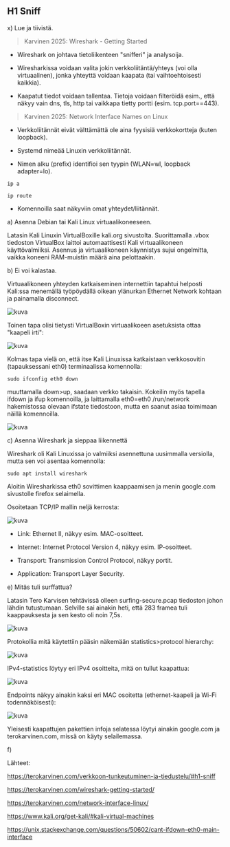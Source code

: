 ## H1 Sniff

x) Lue ja tiivistä.

>Karvinen 2025: Wireshark - Getting Started
- Wireshark on johtava tietoliikenteen "snifferi" ja analysoija.

- Wiresharkissa voidaan valita jokin verkkoliitäntä/yhteys (voi olla virtuaalinen), jonka yhteyttä voidaan kaapata (tai vaihtoehtoisesti kaikkia).

- Kaapatut tiedot voidaan tallentaa. Tietoja voidaan filteröidä esim., että näkyy vain dns, tls, http tai vaikkapa tietty portti (esim. tcp.port==443).

>Karvinen 2025: Network Interface Names on Linux
- Verkkoliitännät eivät välttämättä ole aina fyysisiä verkkokortteja (kuten loopback).

- Systemd nimeää Linuxin verkkoliitännät.

- Nimen alku (prefix) identifioi sen tyypin (WLAN=wl, loopback adapter=lo).

```
ip a
```
```
ip route
```
- Komennoilla saat näkyviin omat yhteydet/liitännät.

a) Asenna Debian tai Kali Linux virtuaalikoneeseen.

Latasin Kali Linuxin VirtualBoxille kali.org sivustolta. Suorittamalla .vbox tiedoston VirtualBox laittoi automaattisesti Kali virtuaalikoneen käyttövalmiiksi. Asennus ja virtuaalikoneen käynnistys sujui ongelmitta, vaikka koneeni RAM-muistin määrä aina pelottaakin.

b) Ei voi kalastaa.

Virtuaalikoneen yhteyden katkaiseminen internettiin tapahtui helposti Kali:ssa menemällä työpöydällä oikean ylänurkan Ethernet Network kohtaan ja painamalla disconnect.

![kuva](https://github.com/user-attachments/assets/a5792514-627d-4e4d-82a5-fd2f156715e8)

Toinen tapa olisi tietysti VirtualBoxin virtuaalikoeen asetuksista ottaa "kaapeli irti":

![kuva](https://github.com/user-attachments/assets/b5ac0a1a-ab8f-4081-a271-36c5655f3976)

Kolmas tapa vielä on, että itse Kali Linuxissa katkaistaan verkkosovitin (tapauksessani eth0) terminaalissa komennolla:

```
sudo ifconfig eth0 down
```
muuttamalla down>up, saadaan verkko takaisin. Kokeilin myös tapella ifdown ja ifup komennoilla, ja laittamalla eth0=eth0 /run/network hakemistossa olevaan ifstate tiedostoon, mutta en saanut asiaa toimimaan näillä komennoilla.

![kuva](https://github.com/user-attachments/assets/57b5caf4-8829-4dd9-8390-fe7cf5a90edf)

c) Asenna Wireshark ja sieppaa liikennettä

Wireshark oli Kali Linuxissa jo valmiiksi asennettuna uusimmalla versiolla, mutta sen voi asentaa komennolla:

```
sudo apt install wireshark
```

Aloitin Wiresharkissa eth0 sovittimen kaappaamisen ja menin google.com sivustolle firefox selaimella.

Osoitetaan TCP/IP mallin neljä kerrosta:

![kuva](https://github.com/user-attachments/assets/4bb0dd87-0a32-4b30-bd3c-79be487f7c05)


- Link: Ethernet II, näkyy esim. MAC-osoitteet.

- Internet: Internet Protocol Version 4, näkyy esim. IP-osoitteet.

- Transport: Transmission Control Protocol, näkyy portit.

- Application: Transport Layer Security.

e) Mitäs tuli surffattua?

Latasin Tero Karvisen tehtävissä olleen surfing-secure.pcap tiedoston johon lähdin tutustumaan. Selville sai ainakin heti, että 283 framea tuli kaappauksesta ja sen kesto oli noin 7,5s.

![kuva](https://github.com/user-attachments/assets/ad9b75db-e3c3-4194-ab65-7f471f73f83a)

Protokollia mitä käytettiin pääsin näkemään statistics>protocol hierarchy:

![kuva](https://github.com/user-attachments/assets/5464d238-5e73-469b-94e8-dbd977effa02)

IPv4-statistics löytyy eri IPv4 osoitteita, mitä on tullut kaapattua:

![kuva](https://github.com/user-attachments/assets/23fb200f-4936-4aad-99df-abf7ca22bef6)

Endpoints näkyy ainakin kaksi eri MAC osoitetta (ethernet-kaapeli ja Wi-Fi todennäköisesti):

![kuva](https://github.com/user-attachments/assets/3e0682d2-1e30-470a-9a05-9191cb98e34a)

Yleisesti kaapattujen pakettien infoja selatessa löytyi ainakin google.com ja terokarvinen.com, missä on käyty selailemassa.

f)


























Lähteet:

https://terokarvinen.com/verkkoon-tunkeutuminen-ja-tiedustelu/#h1-sniff

https://terokarvinen.com/wireshark-getting-started/

https://terokarvinen.com/network-interface-linux/

https://www.kali.org/get-kali/#kali-virtual-machines

https://unix.stackexchange.com/questions/50602/cant-ifdown-eth0-main-interface
